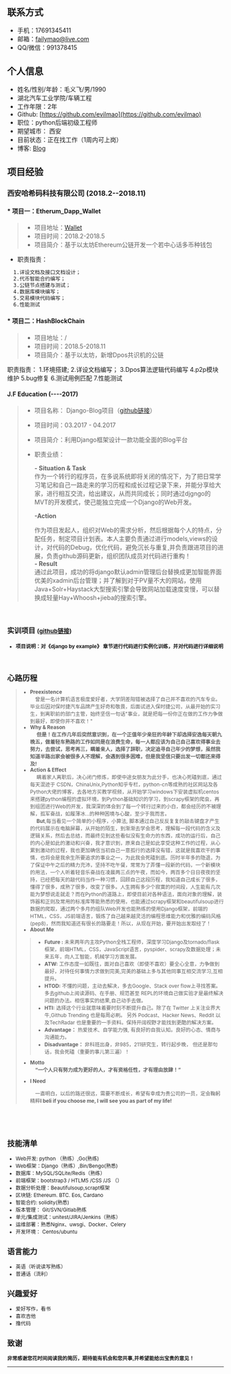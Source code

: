 ## 联系方式

- 手机：17691345411 
- 邮箱：failymao@live.com
- QQ/微信：991378415


## 个人信息

- 姓名/性别/年龄：毛义飞/男/1990
- 湖北汽车工业学院/车辆工程
- 工作年限：2年
- Github: [https://github.com/evilmao](https://github.com/evilmao)
- 职位：python后端初级工程师
- 期望城市： 西安
- 目前状态：正在找工作（1周内可上岗）
- 博客: [Blog](https://www.cnblogs.com/failymao/)

## 项目经验

###  **西安哈希码科技有限公司**    (2018.2--2018.11)

#### * 项目一：Etherum_Dapp_Wallet 
> * 项目地址：[Wallet](https://github.com/evilmao/Ethereum-dapp-wallet)
> * 项目时间：2018.2-2018.5
> * 项目简介：基于以太坊Ethereum公链开发一个若中心话多币种钱包
  * 职责指责：
  ```markdown
    1.详设文档及接口文档设计；
    2.代币智能合约编写；
    3.公链节点搭建与测试；
    4.数据库模块编写；
    5.交易模块代码编写；
    6.性能测试
  ```
#### * 项目二：HashBlockChain
> * 项目地址：/
> * 项目时间：2018.5-2018.11
> * 项目简介：基于以太坊，新增Dpos共识机的公链

职责指责：
  1.环境搭建;
  2.详设文档编写；
  3.Dpos算法逻辑代码编写
  4.p2p模块维护
  5.bug修复
  6.测试用例匹配
  7.性能测试
  
####  **J.F Education**    (----2017)

> * 项目名称： Django-Blog项目（[github链接](https://github.com/Djangoclub/Django-WEb)）
> * 项目时间：03.2017 - 04.2017
> * 项目简介：利用Django框架设计一款功能全面的Blog平台
> * 职责业绩：<BR>
>
>   **- Situation & Task**<BR>
>    作为一个转行的程序员，在多说系统即将关闭的情况下，为了把日常学习笔记和自己一路走来的学习历程和成长过程记录下来，并能分享给大家，进行相互交流，给出建议，从而共同成长；同时通过djgngo的MVT的开发模式，使己能独立完成一个Django的Web开发。<br>
>
>   **-Action**<br>
>
>   作为项目发起人，组织对Web的需求分析，然后根据每个人的特点，分配任务，制定项目计划表。本人主要负责通过进行models,views的设计，对代码的Debug，优化代码，避免沉长与重复,并负责跟进项目的进展，负责github源码更新，组织团队成员对代码进行重构！<br>
>    **- Result**<br>
>    通过此项目，成功的将django默认admin管理后台替换成更加智能界面优美的xadmin后台管理；并了解到对于PV量不大的网站，使用Java+Solr+Haystack大型搜索引擎会导致网站加载速度变慢，可以替换成轻量Hay+Whoosh+jieba的搜索引擎。

<br>

### 实训项目 <small>([github链接](https://github.com/evilmao/django_by_example-detail))

* **项目说明：对《django by example》 章节进行代码进行实例化训练，并对代码进行详细说明**
  <br>
  <br>
  <br>

## 心路历程

> - **Preexistence**<br>
>   &emsp;曾是一名计算机语言极度爱好者，大学阴差阳错被选择了自己并不喜欢的汽车专业。毕业后因对保时捷汽车品牌产生好奇和敬畏，后面试进入保时捷公司，从最开始的实习生，到离职前的部门主管，始终坚信一句话"事业，就是把每一份你正在做的工作力争做到最好，即使你并不喜欢！"<br>
> - **Why & Reason**<br>
>   &emsp; **但是！在工作几年后突然意识到，在一个正值年少亲狂的年龄下却选择安逸每天朝九晚五，做着轻车熟路的工作如同是在浪费生命，每一人都应该为自己自己喜欢得事业去努力，去尝试，思考再三，瞒着亲人，选择了辞职，决定追寻自己年少的梦想，虽然我知道半路出家会被很多人不理解，会遇到很多困难，但是我坚信只要出发一切都还来得及!**<br>
> - **Action & Effect**<br>
>   &emsp; 瞒着家人离职后，决心闭门修炼，即使中途女朋友为此分手，也决心死磕到底，通过每天混迹于 CSDN，ChinaUnix,Python知乎专栏，python-cn等成熟的社区网站及各Python大佬的博客，去各地方买教学视频，从开始学习windows下安装虚拟机centos来搭建python编程的虚拟环境，到Python基础知识的学习，到scrapy框架的爬虫，再到组团进行Web的开发，我深深的体会到了每一个转行过来的小白，都会经历的不被理解，孤军奋战，如履薄冰...的种种困境与心酸，至少于我而言。<br>
>   &emsp; **But**,每当看见一个简单的小程序，小算法, 脚本通过自己反反复复的敲击键盘才产生的代码展示在电脑屏幕，从开始的陌生，到渐渐去学会思考，理解每一段代码的含义及逻辑关系，然后去总结，而最终见到这些看似没有生命力的东西，成功的运行后，自己的内心是如此的激动和兴奋，我才意识到，原来自己是如此享受这种工作的过程，从心累到激动的过程，我也更加确信当初自己一意孤行的选择没有错，这就是我喜欢干的事情，也将会是我余生所要追求的事业之一，为此我会死磕到底。历时半年多的隐退，为了保证中午之后的精力充沛，坚持不吃午餐，常常为了弄懂一段新的代码，一个新模块的用法，一个人听着轻音乐奋战在凌晨两三点的午夜，而如今，两百多个日日夜夜的坚持，已经把每天的敲代码当作一种习惯，回顾自己这段历程，我知道自己成长了很多，懂得了很多，成熟了很多，改变了很多。人生拥有多少个寂寞的时间段，人生能有几次能为梦想说走就走？而在Python的道路上，即使目前对各种语法，面向对象的理解，装饰器和正则及常用的标准库等能熟悉的使用，也能通过scrapy框架和beautifulsoup进行数据的爬取，通过两个多月的组队Web开发也能熟练的使用Django框架，前端的HTML，CSS，JS前端语言，锻炼了自己越来越灵活的编程思维能力和优雅的编码风格(pep8)，然而我知道还有很长的路要走！所以，从现在开始，要开始出发取经了！<br>
> - **About Me**<br>
>
> > - **Future :** 未来两年内主攻Python全栈工程师，深度学习Django及tornado/flask框架，前端HTML，CSS，JavaScript语言，pyspider、scrapy及数据处理；未来五年，向人工智能，机械学习方面发展。
> > - **ATW:** 工作态度一如既往，面对自己喜欢（即使不喜欢）要全心全意，力争做到最好，对待任何事情力求做到完美,完美的基础上多与其他同事互相交流学习,互相提升。
> > - **HTOD:** 不懂的问题，主动去解决，多去Google、Stack over flow上寻找答案。多去github上阅读源码、在手册、规范甚至 REPL的环境自己做实验才是最终解决问题的办法。相信事实的结果,自己动手去做。
> > - **HTI:** 选择这个行业就意味着要时刻不断提升自己。除了在 Twitter 上关注业界大牛,Github Trending 也是每周必刷。 另外 Podcast、Hacker News、Reddit 以及TechRadar 也是重要的一手资料。保持开阔视野才能找到更酷的解决方案。
> > - **Advantage：** 热爱技术、自学能力强, 有良好的自我认知。良好的心态、情商与沟通能力。
> > - **Disadvantage：** 非科班出身，非985，211研究生，转行起步晚，  但还是那句话，我会死磕（重要的事儿第三遍）！
>
> - **Motto**<br>
>   **&emsp;“一个人只有努力成为更好的人，才有资格任性，才有理由放肆！”**<br>
>
> - **I Need**<br>
>
>   &emsp;一直明白，以后的路还很远，需要不断成长，希望有幸成为贵公司的一员，定会鞠躬精粹**I beli if you choose me, I will see you as part of my life!**

<br>

<br>

<br>

## 技能清单

- Web开发: python （熟练）,Go(熟练) 
- Web框架：Django（熟练）,Bin/Bengo(熟悉)
- 数据库：MySQL/SQLite/Redis（熟练）
- 前端框架：bootstrap3 / HTLM5 /CSS /JS （）
- 数据分析处理：Beautifulsoup,scrapt框架
- 区块链: Ethereum. BTC. Eos, Cardano
- 智能合约: solidity(熟悉)
- 版本管理： Git/SVN/Gitlab熟练
- 单元/集成测试：unitest/JIRA/Jenkins（熟练）
- 运维部署：熟悉Nginx、uwsgi、Docker、Celery
- 开发环境： Centos/ubuntu
## 语言能力

- 英语（听说读写熟练）
- 普通话（流利）

## 兴趣爱好

- 爱好写作，看书
- 喜欢吉他
- 撸代码

## 致谢
**非常感谢您花时间阅读我的简历，期待能有机会和您共事,并希望能给出宝贵的意见！**
<hr>








